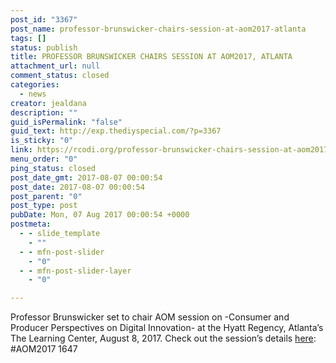 ```yaml
---
post_id: "3367"
post_name: professor-brunswicker-chairs-session-at-aom2017-atlanta
tags: []
status: publish
title: PROFESSOR BRUNSWICKER CHAIRS SESSION AT AOM2017, ATLANTA
attachment_url: null
comment_status: closed
categories:
  - news
creator: jealdana
description: ""
guid_isPermalink: "false"
guid_text: http://exp.thediyspecial.com/?p=3367
is_sticky: "0"
link: https://rcodi.org/professor-brunswicker-chairs-session-at-aom2017-atlanta/
menu_order: "0"
ping_status: closed
post_date_gmt: 2017-08-07 00:00:54
post_date: 2017-08-07 00:00:54
post_parent: "0"
post_type: post
pubDate: Mon, 07 Aug 2017 00:00:54 +0000
postmeta:
  - - slide_template
    - ""
  - - mfn-post-slider
    - "0"
  - - mfn-post-slider-layer
    - "0"

---
```

Professor Brunswicker set to chair AOM session on -Consumer and Producer Perspectives on Digital Innovation- at the Hyatt Regency, Atlanta’s The Learning Center, August 8, 2017. Check out the session’s details [here](http://digitaleditions.sheridan.com/publication/?i=421779&article_id=2828695&view=articleBrowser&ver=html5#): #AOM2017 1647
